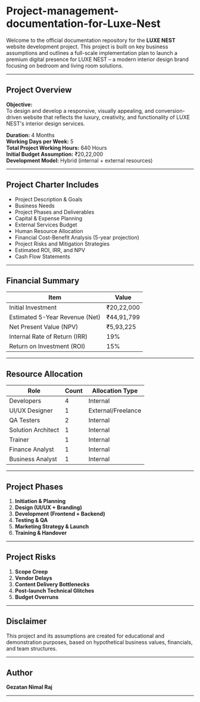 # Project-management-documentation-for-Luxe-Nest

Welcome to the official documentation repository for the **LUXE NEST** website development project. This project is built on key business assumptions and outlines a full-scale implementation plan to launch a premium digital presence for LUXE NEST – a modern interior design brand focusing on bedroom and living room solutions.

---

## Project Overview

**Objective:**  
To design and develop a responsive, visually appealing, and conversion-driven website that reflects the luxury, creativity, and functionality of LUXE NEST's interior design services.

**Duration:** 4 Months  
**Working Days per Week:** 5  
**Total Project Working Hours:** 640 Hours  
**Initial Budget Assumption:** ₹20,22,000  
**Development Model:** Hybrid (internal + external resources)

---

## Project Charter Includes

- Project Description & Goals  
- Business Needs  
- Project Phases and Deliverables  
- Capital & Expense Planning  
- External Services Budget  
- Human Resource Allocation  
- Financial Cost-Benefit Analysis (5-year projection)  
- Project Risks and Mitigation Strategies  
- Estimated ROI, IRR, and NPV  
- Cash Flow Statements

---

## Financial Summary

| Item                                | Value         |
|-------------------------------------|---------------|
| Initial Investment                  | ₹20,22,000    |
| Estimated 5-Year Revenue (Net)      | ₹44,91,799    |
| Net Present Value (NPV)             | ₹5,93,225     |
| Internal Rate of Return (IRR)       | 19%           |
| Return on Investment (ROI)          | 15%           |

---

## Resource Allocation

| Role                 | Count | Allocation Type    |
|----------------------|-------|--------------------|
| Developers           | 4     | Internal           |
| UI/UX Designer       | 1     | External/Freelance |
| QA Testers           | 2     | Internal           |
| Solution Architect   | 1     | Internal           |
| Trainer              | 1     | Internal           |
| Finance Analyst      | 1     | Internal           |
| Business Analyst     | 1     | Internal           |

---

## Project Phases

1. **Initiation & Planning**  
2. **Design (UI/UX + Branding)**  
3. **Development (Frontend + Backend)**  
4. **Testing & QA**  
5. **Marketing Strategy & Launch**  
6. **Training & Handover**

---

## Project Risks

1. **Scope Creep**
2. **Vendor Delays**
3. **Content Delivery Bottlenecks**
4. **Post-launch Technical Glitches**
5. **Budget Overruns**

---


## Disclaimer

This project and its assumptions are created for educational and demonstration purposes, based on hypothetical business values, financials, and team structures.

---

## Author

**Gezatan Nimal Raj**  

---
